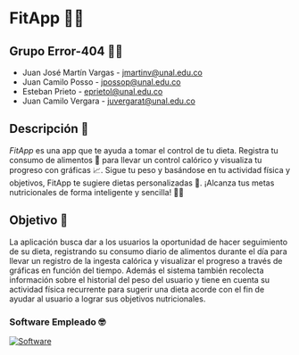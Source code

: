# FitApp 🥬🌽

## Grupo Error-404 👥👥

- Juan José Martín Vargas - [jmartinv@unal.edu.co](mailto:jmartinv@unal.edu.co)
- Juan Camilo Posso - [jpossop@unal.edu.co](mailto:jpossop@unal.edu.co)
- Esteban Prieto - [eprietol@unal.edu.co](mailto:eprietol@unal.edu.co)
- Juan Camilo Vergara - [juvergarat@unal.edu.co](mailto:juvergarat@unal.edu.co)

## Descripción 👀

*FitApp* es una app que te ayuda a tomar el control de tu dieta. Registra tu consumo de alimentos 📝 para llevar un control calórico y visualiza tu progreso con gráficas 📈. Sigue tu peso y basándose en tu actividad física y objetivos, FitApp te sugiere dietas personalizadas 🥗. ¡Alcanza tus metas nutricionales de forma inteligente y sencilla! 💪✨


## Objetivo 🎯

La aplicación busca dar a los usuarios la oportunidad de hacer seguimiento de su dieta, registrando su consumo diario de alimentos durante el día para llevar un registro de la ingesta calórica y visualizar el progreso a través de gráficas en función del tiempo. Además el sistema también recolecta información sobre el historial del peso del usuario y tiene en cuenta su actividad física recurrente para sugerir una dieta acorde con el fin de ayudar al usuario a lograr sus objetivos nutricionales.

### Software Empleado 🤓

[![Software](https://skillicons.dev/icons?i=js,html,electron,svelte)](https://skillicons.dev)
